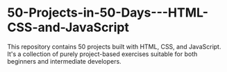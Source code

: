 # 50-Projects-in-50-Days---HTML-CSS-and-JavaScript
This repository contains 50 projects built with HTML, CSS, and JavaScript. It's a collection of purely project-based exercises suitable for both beginners and intermediate developers.
